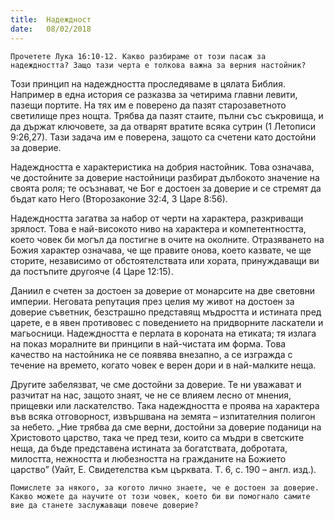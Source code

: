 ```yaml
---
title:  Надеждност
date:   08/02/2018
---
```


`Прочетете Лука 16:10-12. Какво разбираме от този пасаж за надеждността? Защо тази черта е толкова важна за верния настойник?`

Този принцип на надеждността проследяваме в цялата Библия. Например в една история се разказва за четирима главни левити, пазещи портите. На тях им е поверено да пазят старозаветното светилище през нощта. Трябва да пазят стаите, пълни със съкровища, и да държат ключовете, за да отварят вратите всяка сутрин (1 Летописи 9:26,27). Тази задача им е поверена, защото са счетени като достойни за доверие.

Надеждността е характеристика на добрия настойник. Това означава, че достойните за доверие настойници разбират дълбокото значение на своята роля; те осъзнават, че Бог е достоен за доверие и се стремят да бъдат като Него (Второзаконие 32:4, 3 Царе 8:56).

Надеждността загатва за набор от черти на характера, разкриващи зрялост. Това е най-високото ниво на характера и компетентността, което човек би могъл да постигне в очите на околните. Отразяването на Божия характер означава, че ще правите онова, което казвате, че ще сторите, независимо от обстоятелствата или хората, принуждаващи ви да постъпите другояче (4 Царе 12:15).

Даниил е счетен за достоен за доверие от монарсите на две световни империи. Неговата репутация през целия му живот на достоен за доверие съветник, безстрашно представящ мъдростта и истината пред царете, е в явен противовес с поведението на придворните ласкатели и магьосници. Надеждността е перлата в короната на етиката; тя излага на показ моралните ви принципи в най-чистата им форма. Това качество на настойника не се появява внезапно, а се изгражда с течение на времето, когато човек е верен дори и в най-малките неща.

Другите забелязват, че сме достойни за доверие. Те ни уважават и разчитат на нас, защото знаят, че не се влияем лесно от мнения, прищевки или ласкателство. Така надеждността е проява на характера във всяка отговорност, извършвана на земята – изпитателния полигон за небето. „Ние трябва да сме верни, достойни за доверие поданици на Христовото царство, така че пред тези, които са мъдри в светските неща, да бъде представена истината за богатствата, добротата, милостта, нежността и любезността на гражданите на Божието царство” (Уайт, Е. Свидетелства към църквата. Т. 6, с. 190 – англ. изд.).

`Помислете за някого, за когото лично знаете, че е достоен за доверие. Какво можете да научите от този човек, което би ви помогнало самите вие да станете заслужаващи повече доверие?`